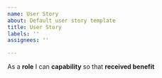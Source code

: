```yaml
---
name: User Story
about: Default user story template
title: User Story
labels: ''
assignees: ''

---
```


As a **role** I can **capability** so that **received benefit**
